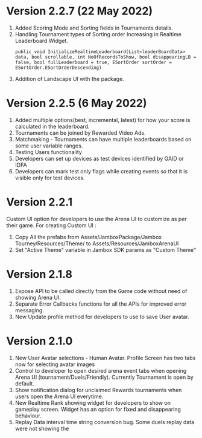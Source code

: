 # Version 2.2.7 (22 May 2022)
1. Added Scoring Mode and Sorting fields in Tournaments details.
2. Handling Tournament types of Sorting order Increasing in Realtime Leaderboard Widget.
    ```
    public void InitializeRealtimeLeaderboard(List<leaderBoardData> data, bool scrollable, int NoOfRecordsToShow, bool disappearingLB = false, bool fullLeaderboard = true, ESortOrder sortOrder = ESortOrder.ESortOrderDescending)
    ```
4. Addition of Landscape UI with the package.

# Version 2.2.5 (6 May 2022)
1. Added multiple options(best, incremental, latest) for how your score is calculated in the leaderboard. 
2. Tournaments can be joined by Rewarded Video Ads.
3. Matchmaking - Tournaments can have multiple leaderboards based on some user variable ranges.
4. Testing Users functionality
5. Developers can set up devices as test devices identified by GAID or IDFA
6. Developers can mark test only flags while creating events so that it is visible only for test devices.


# Version 2.2.1
Custom UI option for developers to use the Arena UI to customize as per their game. 
For creating Custom UI :

1. Copy All the prefabs from Assets/JamboxPackage/Jambox Tourney/Resources/Theme/ to Assets/Resources/JamboxArenaUI
2. Set "Active Theme" variable in Jambox SDK params as "Custom Theme"


# Version 2.1.8

1. Expose API to be called directly from the Game code without need of showing Arena UI.
2. Separate Error Callbacks functions for all the APIs for improved error messaging.
3. New Update profile method for developers to use to save User avatar.


# Version 2.1.0
1. New User Avatar selections - Human Avatar. Profile Screen has two tabs now for selecting avatar images
2. Control to developer to open desired arena event tabs when opening Arena UI (tournament/Duels/Friendly). Currently Tournament is open by default.
3. Show notification dialog for unclaimed Rewards tournaments when users open the Arena UI everytime. 
4. New Realtime Rank showing widget for developers to show on gameplay screen. Widget has an option for fixed and disappearing behaviour. 
5. Replay Data interval time string conversion bug. Some duels replay data were not showing the


